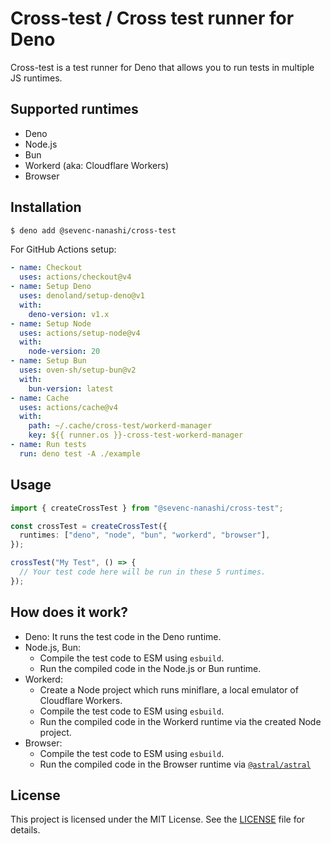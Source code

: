 # Cross-test / Cross test runner for Deno

Cross-test is a test runner for Deno that allows you to run tests in multiple JS
runtimes.

## Supported runtimes

- Deno
- Node.js
- Bun
- Workerd (aka: Cloudflare Workers)
- Browser

## Installation

```sh
$ deno add @sevenc-nanashi/cross-test
```

For GitHub Actions setup:
```yml
- name: Checkout
  uses: actions/checkout@v4
- name: Setup Deno
  uses: denoland/setup-deno@v1
  with:
    deno-version: v1.x
- name: Setup Node
  uses: actions/setup-node@v4
  with:
    node-version: 20
- name: Setup Bun
  uses: oven-sh/setup-bun@v2
  with:
    bun-version: latest
- name: Cache
  uses: actions/cache@v4
  with:
    path: ~/.cache/cross-test/workerd-manager
    key: ${{ runner.os }}-cross-test-workerd-manager
- name: Run tests
  run: deno test -A ./example
```

## Usage

```ts
import { createCrossTest } from "@sevenc-nanashi/cross-test";

const crossTest = createCrossTest({
  runtimes: ["deno", "node", "bun", "workerd", "browser"],
});

crossTest("My Test", () => {
  // Your test code here will be run in these 5 runtimes.
});
```

## How does it work?

- Deno: It runs the test code in the Deno runtime.
- Node.js, Bun:
  - Compile the test code to ESM using `esbuild`.
  - Run the compiled code in the Node.js or Bun runtime.
- Workerd:
  - Create a Node project which runs miniflare, a local emulator of Cloudflare Workers.
  - Compile the test code to ESM using `esbuild`.
  - Run the compiled code in the Workerd runtime via the created Node project.
- Browser:
  - Compile the test code to ESM using `esbuild`.
  - Run the compiled code in the Browser runtime via [`@astral/astral`](https://jsr.io/@astral/astral)

## License

This project is licensed under the MIT License. See the [LICENSE](LICENSE) file
for details.
